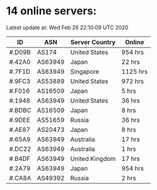 # 14 online servers:

Latest update at: Wed Feb 26 22:10:09 UTC 2020

| ID | ASN | Server Country | Online |
| -- | --- | -------------- | ------ |
| #.D09B | AS174 | United States | 954 hrs |
| #.42A0 | AS63949 | Japan | 22 hrs |
| #.7F1D | AS63949 | Singapore | 1125 hrs |
| #.9FC3 | AS53889 | United States | 972 hrs |
| #.F016 | AS16509 | Japan | 5 hrs |
| #.1948 | AS63949 | United States | 36 hrs |
| #.BDBC | AS16509 | Japan | 8 hrs |
| #.9DEE | AS51659 | Russia | 36 hrs |
| #.AE87 | AS20473 | Japan | 8 hrs |
| #.65A9 | AS63949 | Australia | 17 hrs |
| #.DC22 | AS63949 | Australia | 1 hrs |
| #.B4DF | AS63949 | United Kingdom | 17 hrs |
| #.2A79 | AS63949 | Japan | 954 hrs |
| #.CA8A | AS49392 | Russia | 2 hrs |


